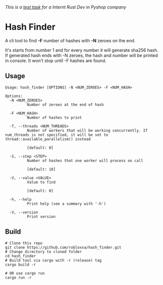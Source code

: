 *This is a [test task](https://jl.pyshop.ru/tasks/rust-dev/) for a Internt Rust Dev in Pyshop company*
# Hash Finder
A cli tool to find **-F** number of hashes with **-N** zeroes on the end.

It's starts from number 1 and for every number it will generate sha256 hash. If generated hash ends with -N zeroes, the hash and number will be printed in console. It won't stop until -F hashes are found.

## Usage
```
Usage: hash_finder [OPTIONS] -N <NUM_ZEROES> -F <NUM_HASH>

Options:
  -N <NUM_ZEROES>
          Number of zeroes at the end of hash

  -F <NUM_HASH>
          Number of hashes to print

  -T, --threads <NUM_THREADS>
          Number of workers that will be working concurrently. If num_threads is not specified, it will be set to thread::available_parallelism() instead

          [default: 0]

  -S, --step <STEP>
          Number of hashes that one worker will process on call

          [default: 10]

  -V, --value <VALUE>
          Value to find

          [default: 0]

  -h, --help
          Print help (see a summary with '-h')

  -V, --version
          Print version
```

## Build
```shell
# Clone this repo
git clone https://github.com/robloxxa/hash_finder.git
# Change directory to cloned folder
cd hash_finder
# Build tool via cargo with -r (release) tag
cargo build -r

# OR use cargo run
cargo run -r

```
